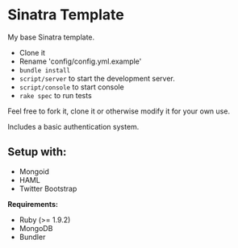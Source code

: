 Sinatra Template
================

My base Sinatra template.

* Clone it
* Rename 'config/config.yml.example'
* `bundle install`
* `script/server` to start the development server.
* `script/console` to start console
* `rake spec` to run tests

Feel free to fork it, clone it or otherwise modify it for your own use.

Includes a basic authentication system.

Setup with:
------
* Mongoid
* HAML
* Twitter Bootstrap

__Requirements:__

* Ruby (>= 1.9.2)
* MongoDB
* Bundler